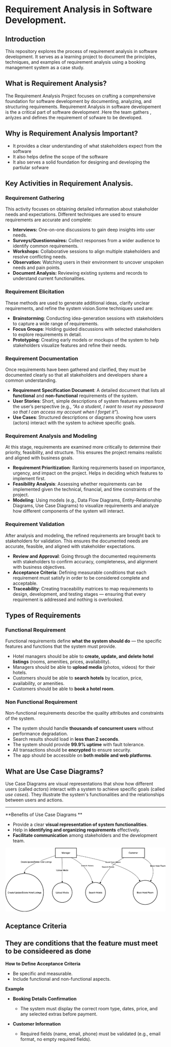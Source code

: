 # Requirement Analysis in Software Development.

## Introduction
This repository explores the process of requirement analysis in software development. It serves as a learning project to document the principles, techniques, and examples 
of requirement analysis using a booking management system as a case study.


## What is Requirement Analysis?
The Requirement Analysis Project focuses on crafting a comprehensive foundation for software development by documenting, analyzing, and structuring requirements. 
Requirement Analysis in software developement is the a critical part of software development .Here the team gathers , anlyzes and defines the requirement of sofware to be developed.

## Why is Requirement Analysis Important?
- It provides a clear understanding of what stakeholders expect from the software 
- It also helps define the scope of the software
- It also serves a solid foundation for designing and developing the partiular sofware

## Key Activities in Requirement Analysis.
### Requirement Gathering
This activity focuses on obtaining detailed information about stakeholder needs and expectations. 
Different techniques are used to ensure requirements are accurate and complete:
- **Interviews:** One-on-one discussions to gain deep insights into user needs.  
- **Surveys/Questionnaires:** Collect responses from a wider audience to identify common requirements.  
- **Workshops:** Collaborative sessions to align multiple stakeholders and resolve conflicting needs.  
- **Observation:** Watching users in their environment to uncover unspoken needs and pain points.  
- **Document Analysis:** Reviewing existing systems and records to understand current functionalities.  

### Requirement Elicitation
These methods are used to generate additional ideas, clarify unclear requirements, and refine the system vision.Some techniques used are:
- **Brainstorming**: Conducting idea-generation sessions with stakeholders to capture a wide range of requirements.  
- **Focus Groups**: Holding guided discussions with selected stakeholders to explore requirements in detail.  
- **Prototyping**: Creating early models or mockups of the system to help stakeholders visualize features and refine their needs.

### Requirement Documentation
Once requirements have been gathered and clarified, they must be documented clearly so that all stakeholders and developers share a common understanding.
- **Requirement Specification Document**: A detailed document that lists all **functional** and **non-functional** requirements of the system.  
- **User Stories**: Short, simple descriptions of system features written from the user’s perspective (e.g., *“As a student, I want to reset my password so that I can access my account when I forget it”*).  
- **Use Cases**: Structured descriptions or diagrams showing how users (actors) interact with the system to achieve specific goals.

### Requirement Analysis and Modeling
At this stage, requirements are examined more critically to determine their priority, feasibility, and structure. This ensures the project remains realistic and aligned with business goals.
- **Requirement Prioritization**: Ranking requirements based on importance, urgency, and impact on the project. Helps in deciding which features to implement first.  
- **Feasibility Analysis**: Assessing whether requirements can be implemented given the technical, financial, and time constraints of the project.  
- **Modeling**: Using models (e.g., Data Flow Diagrams, Entity-Relationship Diagrams, Use Case Diagrams) to visualize requirements and analyze how different components of the system will interact.

### Requirement Validation
After analysis and modeling, the refined requirements are brought back to stakeholders for validation. This ensures the documented needs are accurate, feasible, and aligned with stakeholder expectations.
- **Review and Approval**: Going through the documented requirements with stakeholders to confirm accuracy, completeness, and alignment with business objectives.  
- **Acceptance Criteria**: Defining measurable conditions that each requirement must satisfy in order to be considered complete and acceptable.  
- **Traceability**: Creating traceability matrices to map requirements to design, development, and testing stages — ensuring that every requirement is addressed and nothing is overlooked.

## Types of Requirements
### Functional Requirement
Functional requirements define **what the system should do** — the specific features and functions that the system must provide.  

- Hotel managers should be able to **create, update, and delete hotel listings** (rooms, amenities, prices, availability).  
- Managers should be able to **upload media** (photos, videos) for their hotels.  
- Customers should be able to **search hotels** by location, price, availability, or amenities.  
- Customers should be able to **book a hotel room**.  

### Non Functional Requirement
Non-functional requirements describe the quality attributes and constraints of the system.

- The system should handle **thousands of concurrent users** without performance degradation.  
- Search results should load in **less than 2 seconds**.  
- The system should provide **99.9% uptime** with fault tolerance.  
- All transactions should be **encrypted** to ensure security.  
- The app should be accessible on **both mobile and web platforms**.

## What are Use Case Diagrams?
Use Case Diagrams are visual representations that show how different users (called *actors*) interact with a system to achieve specific goals (called *use cases*). They illustrate the system's functionalities and the relationships between users and actions.

---

**Benefits of Use Case Diagrams **
- Provide a clear **visual representation of system functionalities**.  
- Help in **identifying and organizing requirements** effectively.  
- **Facilitate communication** among stakeholders and the development team.

![booking image](alx-booking-uc.png)

## Aceptance Criteria
They are conditions that the feature must meet to be consideered as done
---

**How to Define Acceptance Criteria**
- Be specific and measurable.
- Include functional and non-functional aspects.

**Example**
- **Booking Details Confirmation**  
  - The system must display the correct room type, dates, price, and any selected extras before payment.

- **Customer Information**  
  - Required fields (name, email, phone) must be validated (e.g., email format, no empty required fields).
